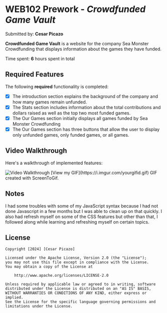 # WEB102 Prework - *Crowdfunded Game Vault*

Submitted by: **Cesar Picazo**

**Crowdfunded Game Vault** is a website for the company Sea Monster Crowdfunding that displays information about the games they have funded.

Time spent: **6** hours spent in total

## Required Features

The following **required** functionality is completed:

* [x] The introduction section explains the background of the company and how many games remain unfunded.
* [x] The Stats section includes information about the total contributions and dollars raised as well as the top two most funded games.
* [x] The Our Games section initially displays all games funded by Sea Monster Crowdfunding
* [x] The Our Games section has three buttons that allow the user to display only unfunded games, only funded games, or all games.

## Video Walkthrough

Here's a walkthrough of implemented features:

<img src='https://i.imgur.com/ehXQAzR.gif' title='Video Walkthrough' width='' alt='Video Walkthrough' />
[View my GIF](https://i.imgur.com/yourgifid.gif)
<!-- Replace this with whatever GIF tool you used! -->
GIF created with ScreenToGif. 
<!-- Recommended tools:
[Kap](https://getkap.co/) for macOS
[ScreenToGif](https://www.screentogif.com/) for Windows
[peek](https://github.com/phw/peek) for Linux. -->

## Notes

I had some troubles with some of my JavaScript syntax because I had not done Javascript in a few months but I was able
to clean up on that quickly. I also had refresh myself on some of the CSS features but other than that, I followed along
while learning and refreshing myself on certain topics.

## License

    Copyright [2024] [Cesar Picazo]

    Licensed under the Apache License, Version 2.0 (the "License");
    you may not use this file except in compliance with the License.
    You may obtain a copy of the License at

        http://www.apache.org/licenses/LICENSE-2.0

    Unless required by applicable law or agreed to in writing, software
    distributed under the License is distributed on an "AS IS" BASIS,
    WITHOUT WARRANTIES OR CONDITIONS OF ANY KIND, either express or implied.
    See the License for the specific language governing permissions and
    limitations under the License.
